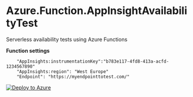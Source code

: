 # Azure.Function.AppInsightAvailabilityTest
Serverless availability tests using Azure Functions

**Function settings**

        "AppInsights:instrumentationKey":"b783e117-4fd8-413a-acfd-1234567890"
        "AppInsights:region": "West Europe"
        "Endpoint": "https://myendpointtotest.com/"
        
 [![Deploy to Azure](http://azuredeploy.net/deploybutton.png)](https://azuredeploy.net/)
